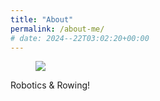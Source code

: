 ```yaml
---
title: "About"
permalink: /about-me/
# date: 2024--22T03:02:20+00:00
---
```


<figure>
<img src= "/assets/images/about-me-tri.PNG">
</figure>

Robotics & Rowing!